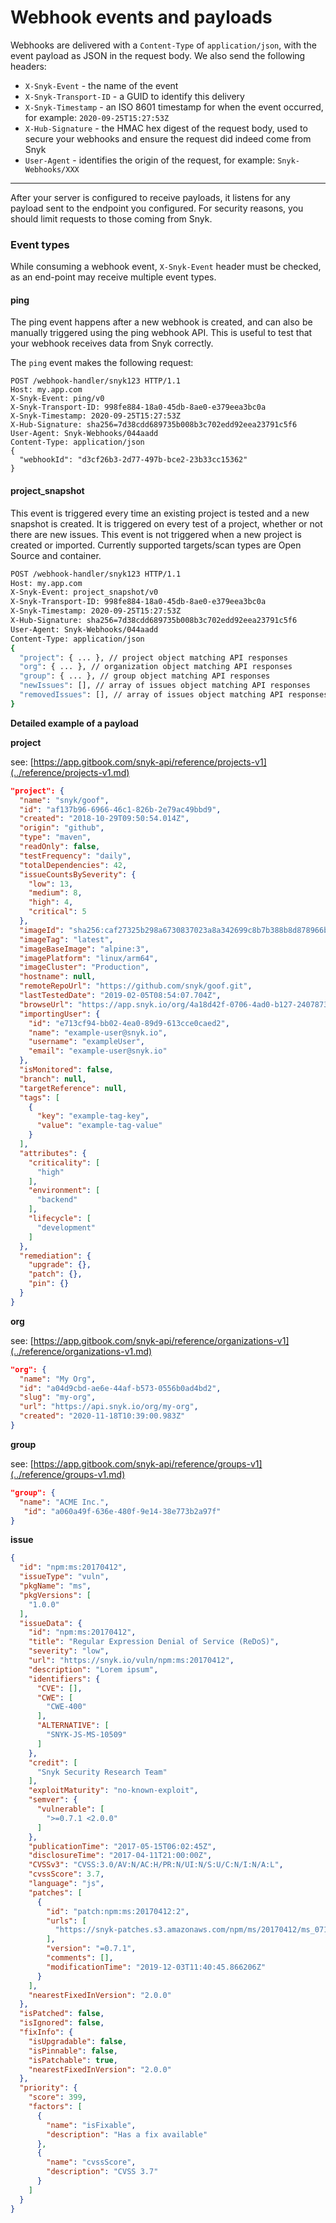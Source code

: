 # Webhook events and payloads

Webhooks are delivered with a `Content-Type` of `application/json`, with the event payload as JSON in the request body. We also send the following headers:

* `X-Snyk-Event` - the name of the event
* `X-Snyk-Transport-ID` - a GUID to identify this delivery
* `X-Snyk-Timestamp` - an ISO 8601 timestamp for when the event occurred, for example: `2020-09-25T15:27:53Z`
* `X-Hub-Signature` - the HMAC hex digest of the request body, used to secure your webhooks and ensure the request did indeed come from Snyk
* `User-Agent` - identifies the origin of the request, for example: `Snyk-Webhooks/XXX`

***

After your server is configured to receive payloads, it listens for any payload sent to the endpoint you configured. For security reasons, you should limit requests to those coming from Snyk.

### Event types

While consuming a webhook event, `X-Snyk-Event` header must be checked, as an end-point may receive multiple event types.

#### **ping**

The ping event happens after a new webhook is created, and can also be manually triggered using the ping webhook API. This is useful to test that your webhook receives data from Snyk correctly.

The `ping` event makes the following request:

```shell
POST /webhook-handler/snyk123 HTTP/1.1
Host: my.app.com
X-Snyk-Event: ping/v0
X-Snyk-Transport-ID: 998fe884-18a0-45db-8ae0-e379eea3bc0a
X-Snyk-Timestamp: 2020-09-25T15:27:53Z
X-Hub-Signature: sha256=7d38cdd689735b008b3c702edd92eea23791c5f6
User-Agent: Snyk-Webhooks/044aadd
Content-Type: application/json
{
  "webhookId": "d3cf26b3-2d77-497b-bce2-23b33cc15362"
}
```

#### **project\_snapshot**

This event is triggered every time an existing project is tested and a new snapshot is created. It is triggered on every test of a project, whether or not there are new issues. This event is not triggered when a new project is created or imported. Currently supported targets/scan types are Open Source and container.

```sh
POST /webhook-handler/snyk123 HTTP/1.1
Host: my.app.com
X-Snyk-Event: project_snapshot/v0
X-Snyk-Transport-ID: 998fe884-18a0-45db-8ae0-e379eea3bc0a
X-Snyk-Timestamp: 2020-09-25T15:27:53Z
X-Hub-Signature: sha256=7d38cdd689735b008b3c702edd92eea23791c5f6
User-Agent: Snyk-Webhooks/044aadd
Content-Type: application/json
{
  "project": { ... }, // project object matching API responses
  "org": { ... }, // organization object matching API responses
  "group": { ... }, // group object matching API responses
  "newIssues": [], // array of issues object matching API responses
  "removedIssues": [], // array of issues object matching API responses
}
```

**Detailed example of a payload**

**project**

see: [https://app.gitbook.com/snyk-api/reference/projects-v1](../reference/projects-v1.md)

```json
"project": {
  "name": "snyk/goof",
  "id": "af137b96-6966-46c1-826b-2e79ac49bbd9",
  "created": "2018-10-29T09:50:54.014Z",
  "origin": "github",
  "type": "maven",
  "readOnly": false,
  "testFrequency": "daily",
  "totalDependencies": 42,
  "issueCountsBySeverity": {
    "low": 13,
    "medium": 8,
    "high": 4,
    "critical": 5
  },
  "imageId": "sha256:caf27325b298a6730837023a8a342699c8b7b388b8d878966b064a1320043019",
  "imageTag": "latest",
  "imageBaseImage": "alpine:3",
  "imagePlatform": "linux/arm64",
  "imageCluster": "Production",
  "hostname": null,
  "remoteRepoUrl": "https://github.com/snyk/goof.git",
  "lastTestedDate": "2019-02-05T08:54:07.704Z",
  "browseUrl": "https://app.snyk.io/org/4a18d42f-0706-4ad0-b127-24078731fbed/project/af137b96-6966-46c1-826b-2e79ac49bbd9",
  "importingUser": {
    "id": "e713cf94-bb02-4ea0-89d9-613cce0caed2",
    "name": "example-user@snyk.io",
    "username": "exampleUser",
    "email": "example-user@snyk.io"
  },
  "isMonitored": false,
  "branch": null,
  "targetReference": null,
  "tags": [
    {
      "key": "example-tag-key",
      "value": "example-tag-value"
    }
  ],
  "attributes": {
    "criticality": [
      "high"
    ],
    "environment": [
      "backend"
    ],
    "lifecycle": [
      "development"
    ]
  },
  "remediation": {
    "upgrade": {},
    "patch": {},
    "pin": {}
  }
}
```

**org**

see: [https://app.gitbook.com/snyk-api/reference/organizations-v1](../reference/organizations-v1.md)

```json
"org": {
  "name": "My Org",
  "id": "a04d9cbd-ae6e-44af-b573-0556b0ad4bd2",
  "slug": "my-org",
  "url": "https://api.snyk.io/org/my-org",
  "created": "2020-11-18T10:39:00.983Z"
}
```

**group**

see: [https://app.gitbook.com/snyk-api/reference/groups-v1](../reference/groups-v1.md)

```json
"group": {
  "name": "ACME Inc.",
   "id": "a060a49f-636e-480f-9e14-38e773b2a97f"
}
```

**issue**

```json
{
  "id": "npm:ms:20170412",
  "issueType": "vuln",
  "pkgName": "ms",
  "pkgVersions": [
    "1.0.0"
  ],
  "issueData": {
    "id": "npm:ms:20170412",
    "title": "Regular Expression Denial of Service (ReDoS)",
    "severity": "low",
    "url": "https://snyk.io/vuln/npm:ms:20170412",
    "description": "Lorem ipsum",
    "identifiers": {
      "CVE": [],
      "CWE": [
        "CWE-400"
      ],
      "ALTERNATIVE": [
        "SNYK-JS-MS-10509"
      ]
    },
    "credit": [
      "Snyk Security Research Team"
    ],
    "exploitMaturity": "no-known-exploit",
    "semver": {
      "vulnerable": [
        ">=0.7.1 <2.0.0"
      ]
    },
    "publicationTime": "2017-05-15T06:02:45Z",
    "disclosureTime": "2017-04-11T21:00:00Z",
    "CVSSv3": "CVSS:3.0/AV:N/AC:H/PR:N/UI:N/S:U/C:N/I:N/A:L",
    "cvssScore": 3.7,
    "language": "js",
    "patches": [
      {
        "id": "patch:npm:ms:20170412:2",
        "urls": [
          "https://snyk-patches.s3.amazonaws.com/npm/ms/20170412/ms_071.patch"
        ],
        "version": "=0.7.1",
        "comments": [],
        "modificationTime": "2019-12-03T11:40:45.866206Z"
      }
    ],
    "nearestFixedInVersion": "2.0.0"
  },
  "isPatched": false,
  "isIgnored": false,
  "fixInfo": {
    "isUpgradable": false,
    "isPinnable": false,
    "isPatchable": true,
    "nearestFixedInVersion": "2.0.0"
  },
  "priority": {
    "score": 399,
    "factors": [
      {
        "name": "isFixable",
        "description": "Has a fix available"
      },
      {
        "name": "cvssScore",
        "description": "CVSS 3.7"
      }
    ]
  }
}
```
